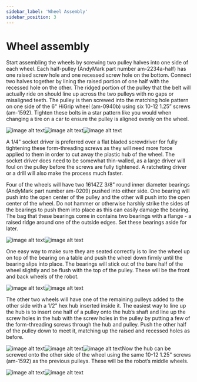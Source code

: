```yaml
---
sidebar_label: 'Wheel Assembly'
sidebar_position: 3
---
```


# Wheel assembly

Start assembling the wheels by screwing two pulley halves into one side of each wheel. Each half-pulley (AndyMark part number am-2234a-half) has one raised screw hole and one recessed screw hole on the bottom. Connect two halves together by lining the raised portion of one half with the recessed hole on the other. The ridged portion of the pulley that the belt will actually ride on should line up across the two pulleys with no gaps or misaligned teeth. The pulley is then screwed into the matching hole pattern on one side of the 6" HiGrip wheel (am-0940b) using six 10-12 1.25” screws (am-1592). Tighten these bolts in a star pattern like you would when changing a tire on a car to ensure the pulley is aligned evenly on the wheel.

![image alt text](/media/chassis/image_6.jpg)![image alt text](/media/chassis/image_7.jpg)![image alt text](/media/chassis/image_8.jpg)

A 1/4" socket driver is preferred over a flat bladed screwdriver for fully tightening these form-threading screws as they will need more force applied to them in order to cut away the plastic hub of the wheel. The socket driver does need to be somewhat thin-walled, as a large driver will foul on the pulley before the screws are fully tightened. A ratcheting driver or a drill will also make the process much faster.

Four of the wheels will have two 1614ZZ 3/8" round inner diameter bearings (AndyMark part number am-0209) pushed into either side. One bearing will push into the open center of the pulley and the other will push into the open center of the wheel. Do not hammer or otherwise harshly strike the sides of the bearings to push them into place as this can easily damage the bearing. The bag that these bearings come in contains two bearings with a flange - a raised ridge around one of the outside edges. Set these bearings aside for later.

![image alt text](/media/chassis/image_9.jpg)![image alt text](/media/chassis/image_10.jpg)

One easy way to make sure they are seated correctly is to line the wheel up on top of the bearing on a table and push the wheel down firmly until the bearing slips into place. The bearings will stick out of the bare half of the wheel slightly and be flush with the top of the pulley. These will be the front and back wheels of the robot.

![image alt text](/media/chassis/image_11.jpg)![image alt text](/media/chassis/image_12.jpg)

The other two wheels will have one of the remaining pulleys added to the other side with a 1/2" hex hub inserted inside it. The easiest way to line up the hub is to insert one half of a pulley onto the hub’s shaft and line up the screw holes in the hub with the screw holes in the pulley by putting a few of the form-threading screws through the hub and pulley. Push the other half of the pulley down to meet it, matching up the raised and recessed holes as before. 

![image alt text](/media/chassis/image_13.jpg)![image alt text](/media/chassis/image_14.jpg)![image alt text](/media/chassis/image_15.jpg)Now the hub can be screwed onto the other side of the wheel using the same 10-12 1.25" screws (am-1592) as the previous pulleys. These will be the robot’s middle wheels.

![image alt text](/media/chassis/image_16.jpg)![image alt text](/media/chassis/image_17.jpg)